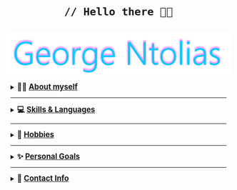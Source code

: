 <h1 align="center">

  <code> // Hello there 👋😎 </code>

</h1>

<p align="center">
  <a href="https://friedimage.github.io">
    <img align="center" alt="George Ntolias" width="1000px" padding-bottom="10px" src="https://raw.githubusercontent.com/FriedImage/FriedImage/main/images/name.jpg" />
  </a>
</p>

<div style="border: 10px padding: 10px; margin: 10px;">
  <div><details><summary><b><big> 👨‍💻 <u> About myself </big></u></b></summary>

  _______________________

🏄‍♂️ My name is George, I am 19 years old and live in Greece

👨‍🎓 I am also currently an undergraduate university student in my 2nd year of studying <i><b>Computer Science</b></i> in hopes to becoming a programmer in the future

👨‍💻 I picked up programming since high school. I've always liked computers, since I spent and spend most of my time with them, also playing video games along the way

<br>

<center>

<small> fun fact! My last name is pronounced like this: dolyash </small>

</center>

</details></div>
<!-- end of about myself -->

_______________________

<div>
  <details><big><summary><b> 💻 <u> Skills & Languages </u></b></big></summary>

_______________________

💫 I am currently a beginner programmer and still learning more and more up to this day but I have knowledge in

    > Java
    > HTML & Markdown
    > OracleSQL
    > C++
    > Python

<div><center>
  <div style="padding: 2px;">
    <img width="40px" alt="Java" src="https://cdn.jsdelivr.net/gh/devicons/devicon/icons/java/java-original.svg" />
    <img width="40px" alt="SQL" src="https://cdn.jsdelivr.net/gh/devicons/devicon/icons/oracle/oracle-original.svg" />
  </div>
  
  <div style="padding: 2px;">
    <img width="40px" alt="Python" src="https://cdn.jsdelivr.net/gh/devicons/devicon/icons/python/python-original.svg" />
    <img width="40px" alt="C++" src="https://cdn.jsdelivr.net/gh/devicons/devicon/icons//cplusplus/cplusplus-original.svg" />
  </div>

  <div style="padding: 2px;">
    <img width="40px" alt="HTML" src="https://cdn.jsdelivr.net/gh/devicons/devicon/icons/html5/html5-original-wordmark.svg" />
    <img width="40px" alt="Markdown" src="https://cdn.jsdelivr.net/gh/devicons/devicon/icons/markdown/markdown-original.svg" />
  </div></center>
</div>
</div>
<!-- end of skills & languages div -->

_______________________

<div>
  <details><big><summary><b> 🎈 <u> Hobbies </u></b></big></summary>

_______________________

🎮 My hobbies include gaming, listening to music, coding, playing the harmonica sometimes and staying home (*￣︶￣*  )🍵

  </details>
</div>
<!-- end of hobbies div -->

_______________________

<div>
  <details><big><summary><b> ✨ <u> Personal Goals </u></b></big></summary>

_______________________

📌 One of my main goals is to graduate from my university and learn more about my field of study

<br>

📌 Start a number of small or maybe bigger projects in various programming languages for more experience

  </details>
</div>
<!-- end of personal goals div -->

_______________________

<div>
  <details><big><summary><b> 💬 <u> Contact Info </u></b></big></summary>

_______________________

📩 For inquiries you can always contact with me by sending me an [e-mail](mailto:ntoliasg@gmail.com) OR through any of my socials below

<br>

<img align="right" width="25%" src="https://img.shields.io/static/v1?style=for-the-badge&message=Discord&color=5865F2&logo=Discord&logoColor=FFFFFF&label=" /> >  FriedGeorge#3780

<br>

<a href="https://twitter.com/dolias1/">
  <img align="right" width="25%" src="https://img.shields.io/static/v1?style=for-the-badge&message=Twitter&color=1DA1F2&logo=Twitter&logoColor=FFFFFF&label=" /> > @dolias1
</a>

<br>

<a href="https://www.instagram.com/george.dolias/">
  <img align="right" width="25%" src="https://img.shields.io/static/v1?style=for-the-badge&message=Instagram&color=E4405F&logo=Instagram&logoColor=FFFFFF&label=" /> > @george.dolias
</a>

</div>
<!-- end of contact info div -->

</div>

<!--
**FriedImage/FriedImage** is a ✨ _special_ ✨ repository because its `README.md` (this file) appears on your GitHub profile.

Here are some ideas to get you started:

- 🔭 I’m currently working on ...
- 🌱 I’m currently learning ...
- 👯 I’m looking to collaborate on ...
- 🤔 I’m looking for help with ...
- 💬 Ask me about ...
- 📫 How to reach me: ...
- 😄 Pronouns: ...
- ⚡ Fun fact: ...
-->
